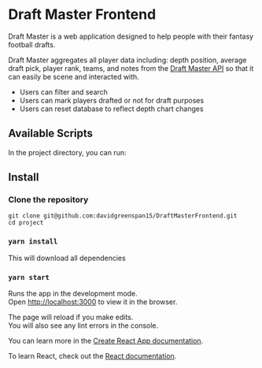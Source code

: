 # Draft Master Frontend

Draft Master is a web application designed to help people with their fantasy football drafts.

Draft Master aggregates all player data including: depth position, average draft pick, player rank, teams, and notes
from the [Draft Master API](https://github.com/davidgreenspan15/DraftMasterAPI) so that it can easily be scene and interacted with.

- Users can filter and search
- Users can mark players drafted or not for draft purposes
- Users can reset database to reflect depth chart changes

## Available Scripts

In the project directory, you can run:

## Install

### Clone the repository

```shell
git clone git@github.com:davidgreenspan15/DraftMasterFrontend.git
cd project
```

### `yarn install`

This will download all dependencies

### `yarn start`

Runs the app in the development mode.<br />
Open [http://localhost:3000](http://localhost:3000) to view it in the browser.

The page will reload if you make edits.<br />
You will also see any lint errors in the console.

You can learn more in the [Create React App documentation](https://facebook.github.io/create-react-app/docs/getting-started).

To learn React, check out the [React documentation](https://reactjs.org/).
